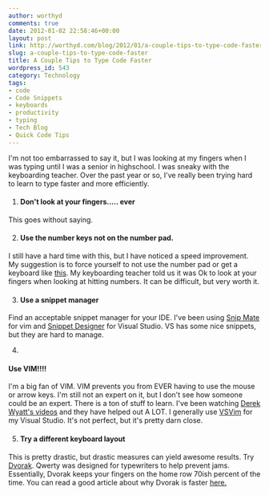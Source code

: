 ```yaml
---
author: worthyd
comments: true
date: 2012-01-02 22:58:46+00:00
layout: post
link: http://worthyd.com/blog/2012/01/a-couple-tips-to-type-code-faster/
slug: a-couple-tips-to-type-code-faster
title: A Couple Tips to Type Code Faster
wordpress_id: 543
category: Technology
tags:
- code
- Code Snippets
- keyboards
- productivity
- typing
- Tech Blog
- Quick Code Tips
---
```


I'm not too embarrassed to say it, but I was looking at my fingers when I was typing until I was a senior in highschool.   I was sneaky with the keyboarding teacher.  Over the past year or so, I've really been trying hard to learn to type faster and more efficiently.
<!-- more -->




  1. #### Don't look at your fingers..... ever

This goes without saying.



  2. #### Use the number keys not on the number pad.

I still have a hard time with this, but I have noticed a speed improvement.  My suggestion is to force yourself to not use the number pad or get a keyboard like [this](http://store.apple.com/us/product/MC184LL/B?fnode=MTY1NDA1Mg).  My keyboarding teacher told us it was Ok to look at your fingers when looking at hitting numbers.  It can be difficult, but very worth it.





  3. #### Use a snippet manager




Find an acceptable snippet manager for your IDE.  I've been using [Snip Mate](http://www.vim.org/scripts/script.php?script_id=2540) for vim and [Snippet Designer](http://snippetdesigner.codeplex.com/) for Visual Studio.  VS has some nice snippets, but they are hard to manage.






  4. 


#### Use VIM!!!!




I'm a big fan of VIM.  VIM prevents you from EVER having to use the mouse or arrow keys.  I'm still not an expert on it, but I don't see how someone could be an expert. There is a ton of stuff to learn.  I've been watching [Derek Wyatt's videos](http://derekwyatt.org/vim/tutorials/index.html) and they have helped out A LOT.  I generally use [VSVim](http://visualstudiogallery.msdn.microsoft.com/59ca71b3-a4a3-46ca-8fe1-0e90e3f79329) for my Visual Studio.  It's not perfect, but it's pretty darn close.    





  5. #### Try a different keyboard layout




This is pretty drastic, but drastic measures can yield awesome results.  Try [Dvorak](http://en.wikipedia.org/wiki/Dvorak_Simplified_Keyboard). Qwerty was designed for typewriters to help prevent jams. Essentially, Dvorak keeps your fingers on the home row 70ish percent of the time. You can read a good article about why Dvorak is faster [here.](http://www.howtogeek.com/trivia/which-keyboard-layout-is-faster-than-the-standard-qwerty-configuration/)






